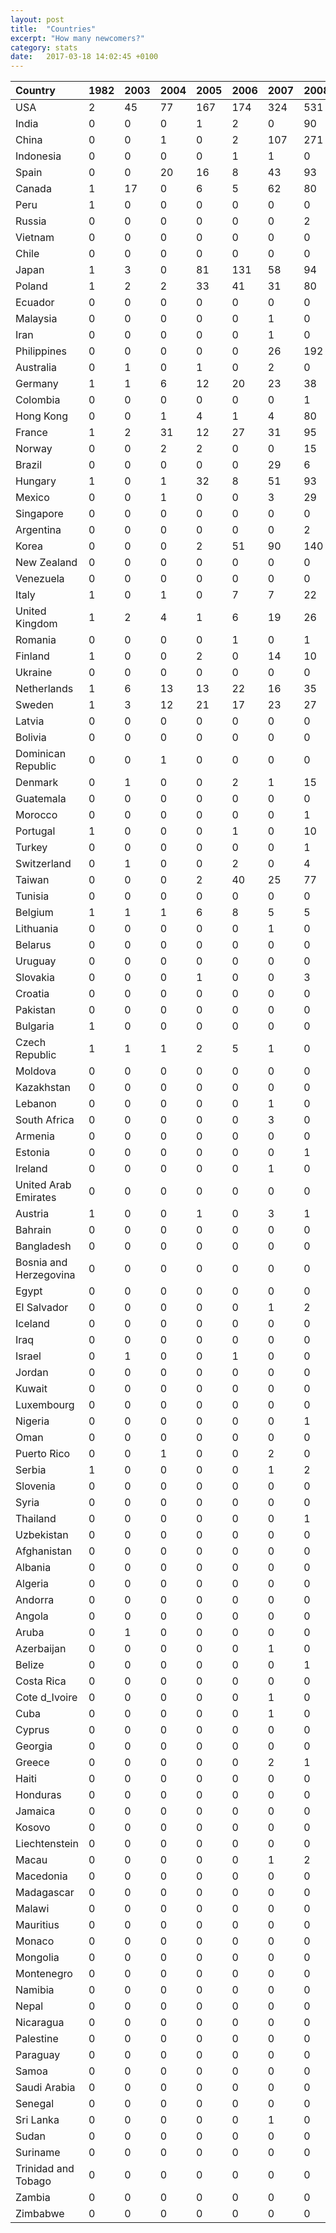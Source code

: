 ```yaml
---
layout: post
title:  "Countries"
excerpt: "How many newcomers?"
category: stats
date:   2017-03-18 14:02:45 +0100
---
```








|Country                |1982 |2003 |2004 |2005 |2006 |2007 |2008 |2009 |2010 | 2011  |2012 |2013 |2014 |2015 |2016 |2017 |Total |
|:----------------------|:----|:----|:----|:----|:----|:----|:----|:----|:----|:------|:----|:----|:----|:----|:----|:----|:-----|
|USA                    |2    |45   |77   |167  |174  |324  |531  |643  |599  |598    |757  |906  |1492 |2628 |3712 |1220 |13875 |
|India                  |0    |0    |0    |1    |2    |0    |90   |154  |196  |329    |262  |816  |1421 |1491 |1238 |659  |6659  |
|China                  |0    |0    |1    |0    |2    |107  |271  |760  |830  |686    |655  |1054 |876  |1243 |2512 |378  |9375  |
|Indonesia              |0    |0    |0    |0    |1    |1    |0    |75   |376  |415    |67   |84   |23   |60   |274  |237  |1613  |
|Spain                  |0    |0    |20   |16   |8    |43   |93   |134  |90   |58     |42   |80   |194  |239  |471  |224  |1712  |
|Canada                 |1    |17   |0    |6    |5    |62   |80   |110  |136  |117    |121  |184  |305  |464  |831  |218  |2657  |
|Peru                   |1    |0    |0    |0    |0    |0    |0    |2    |2    |61     |54   |178  |194  |180  |365  |149  |1186  |
|Russia                 |0    |0    |0    |0    |0    |0    |2    |50   |69   |96     |112  |108  |137  |277  |329  |119  |1299  |
|Vietnam                |0    |0    |0    |0    |0    |0    |0    |3    |121  |53     |35   |30   |92   |80   |270  |110  |794   |
|Chile                  |0    |0    |0    |0    |0    |0    |0    |64   |59   |69     |35   |72   |24   |121  |226  |109  |779   |
|Japan                  |1    |3    |0    |81   |131  |58   |94   |60   |94   |84     |127  |76   |127  |86   |161  |109  |1292  |
|Poland                 |1    |2    |2    |33   |41   |31   |80   |60   |70   |93     |120  |430  |564  |266  |324  |96   |2213  |
|Ecuador                |0    |0    |0    |0    |0    |0    |0    |0    |0    |0      |0    |0    |0    |2    |2    |91   |95    |
|Malaysia               |0    |0    |0    |0    |0    |1    |0    |150  |101  |51     |44   |4    |26   |131  |282  |89   |879   |
|Iran                   |0    |0    |0    |0    |0    |1    |0    |1    |1    |150    |124  |23   |99   |68   |130  |85   |682   |
|Philippines            |0    |0    |0    |0    |0    |26   |192  |71   |27   |36     |57   |95   |140  |340  |841  |84   |1909  |
|Australia              |0    |1    |0    |1    |0    |2    |0    |3    |52   |57     |63   |71   |207  |324  |334  |80   |1195  |
|Germany                |1    |1    |6    |12   |20   |23   |38   |141  |213  |162    |174  |120  |105  |96   |168  |78   |1358  |
|Colombia               |0    |0    |0    |0    |0    |0    |1    |1    |4    |60     |139  |82   |228  |115  |392  |77   |1099  |
|Hong Kong              |0    |0    |1    |4    |1    |4    |80   |39   |12   |3      |23   |7    |8    |57   |59   |69   |367   |
|France                 |1    |2    |31   |12   |27   |31   |95   |78   |66   |141    |181  |145  |121  |159  |244  |67   |1401  |
|Norway                 |0    |0    |2    |2    |0    |0    |15   |18   |32   |23     |46   |48   |40   |66   |71   |59   |422   |
|Brazil                 |0    |0    |0    |0    |0    |29   |6    |88   |85   |151    |260  |321  |437  |703  |721  |55   |2856  |
|Hungary                |1    |0    |1    |32   |8    |51   |93   |88   |31   |20     |28   |25   |67   |118  |101  |51   |715   |
|Mexico                 |0    |0    |1    |0    |0    |3    |29   |4    |37   |107    |97   |56   |292  |244  |562  |51   |1483  |
|Singapore              |0    |0    |0    |0    |0    |0    |0    |67   |12   |11     |11   |21   |36   |103  |125  |43   |429   |
|Argentina              |0    |0    |0    |0    |0    |0    |2    |2    |0    |31     |14   |33   |20   |127  |64   |41   |334   |
|Korea                  |0    |0    |0    |2    |51   |90   |140  |7    |43   |49     |51   |83   |151  |241  |243  |37   |1188  |
|New Zealand            |0    |0    |0    |0    |0    |0    |0    |28   |41   |7      |11   |6    |18   |58   |92   |34   |295   |
|Venezuela              |0    |0    |0    |0    |0    |0    |0    |0    |0    |0      |0    |42   |94   |90   |58   |34   |318   |
|Italy                  |1    |0    |1    |0    |7    |7    |22   |99   |49   |61     |46   |52   |90   |56   |116  |33   |640   |
|United Kingdom         |1    |2    |4    |1    |6    |19   |26   |41   |24   |40     |50   |61   |94   |152  |204  |33   |758   |
|Romania                |0    |0    |0    |0    |1    |0    |1    |4    |42   |18     |52   |57   |62   |42   |82   |32   |393   |
|Finland                |1    |0    |0    |2    |0    |14   |10   |15   |12   |17     |18   |21   |20   |20   |56   |28   |234   |
|Ukraine                |0    |0    |0    |0    |0    |0    |0    |4    |1    |61     |133  |157  |281  |232  |122  |28   |1019  |
|Netherlands            |1    |6    |13   |13   |22   |16   |35   |23   |18   |24     |47   |35   |42   |41   |74   |26   |436   |
|Sweden                 |1    |3    |12   |21   |17   |23   |27   |75   |37   |37     |39   |57   |56   |92   |160  |24   |681   |
|Latvia                 |0    |0    |0    |0    |0    |0    |0    |0    |0    |8      |9    |9    |4    |4    |21   |23   |78    |
|Bolivia                |0    |0    |0    |0    |0    |0    |0    |1    |0    |0      |0    |0    |0    |174  |183  |20   |378   |
|Dominican Republic     |0    |0    |1    |0    |0    |0    |0    |0    |0    |0      |0    |25   |101  |70   |104  |20   |321   |
|Denmark                |0    |1    |0    |0    |2    |1    |15   |19   |50   |28     |19   |23   |27   |33   |78   |19   |315   |
|Guatemala              |0    |0    |0    |0    |0    |0    |0    |0    |0    |0      |0    |27   |151  |95   |144  |19   |436   |
|Morocco                |0    |0    |0    |0    |0    |0    |1    |0    |0    |1      |0    |2    |0    |2    |0    |19   |25    |
|Portugal               |1    |0    |0    |0    |1    |0    |10   |10   |0    |1      |0    |1    |18   |12   |41   |18   |113   |
|Turkey                 |0    |0    |0    |0    |0    |0    |1    |1    |3    |3      |2    |35   |65   |28   |14   |16   |168   |
|Switzerland            |0    |1    |0    |0    |2    |0    |4    |4    |10   |3      |10   |7    |41   |71   |92   |14   |259   |
|Taiwan                 |0    |0    |0    |2    |40   |25   |77   |160  |110  |84     |72   |76   |71   |184  |134  |14   |1049  |
|Tunisia                |0    |0    |0    |0    |0    |0    |0    |1    |0    |0      |1    |0    |29   |53   |30   |14   |128   |
|Belgium                |1    |1    |1    |6    |8    |5    |5    |10   |7    |23     |31   |21   |25   |38   |34   |13   |229   |
|Lithuania              |0    |0    |0    |0    |0    |1    |0    |0    |0    |2      |3    |10   |1    |5    |16   |12   |50    |
|Belarus                |0    |0    |0    |0    |0    |0    |0    |4    |2    |0      |8    |44   |106  |63   |56   |10   |293   |
|Uruguay                |0    |0    |0    |0    |0    |0    |0    |0    |0    |1      |0    |1    |89   |42   |32   |10   |175   |
|Slovakia               |0    |0    |0    |1    |0    |0    |3    |9    |0    |1      |7    |3    |17   |14   |24   |9    |88    |
|Croatia                |0    |0    |0    |0    |0    |0    |0    |1    |5    |23     |4    |4    |5    |13   |12   |8    |75    |
|Pakistan               |0    |0    |0    |0    |0    |0    |0    |0    |0    |1      |0    |2    |1    |2    |2    |5    |13    |
|Bulgaria               |1    |0    |0    |0    |0    |0    |0    |0    |1    |0      |6    |1    |0    |7    |7    |4    |27    |
|Czech Republic         |1    |1    |1    |2    |5    |1    |0    |2    |0    |2      |3    |6    |31   |49   |50   |4    |158   |
|Moldova                |0    |0    |0    |0    |0    |0    |0    |0    |1    |0      |2    |2    |1    |27   |27   |4    |64    |
|Kazakhstan             |0    |0    |0    |0    |0    |0    |0    |1    |0    |1      |1    |2    |2    |5    |4    |3    |19    |
|Lebanon                |0    |0    |0    |0    |0    |1    |0    |0    |0    |0      |0    |1    |0    |1    |0    |3    |6     |
|South Africa           |0    |0    |0    |0    |0    |3    |0    |0    |1    |2      |0    |1    |176  |183  |190  |3    |559   |
|Armenia                |0    |0    |0    |0    |0    |0    |0    |0    |0    |0      |1    |1    |1    |3    |1    |2    |9     |
|Estonia                |0    |0    |0    |0    |0    |0    |1    |12   |2    |5      |2    |3    |3    |14   |11   |2    |55    |
|Ireland                |0    |0    |0    |0    |0    |1    |0    |3    |1    |1      |7    |4    |7    |16   |34   |2    |76    |
|United Arab Emirates   |0    |0    |0    |0    |0    |0    |0    |5    |0    |0      |0    |2    |0    |1    |2    |2    |12    |
|Austria                |1    |0    |0    |1    |0    |3    |1    |5    |25   |19     |13   |20   |13   |6    |20   |1    |128   |
|Bahrain                |0    |0    |0    |0    |0    |0    |0    |0    |0    |0      |0    |0    |0    |0    |1    |1    |2     |
|Bangladesh             |0    |0    |0    |0    |0    |0    |0    |0    |0    |2      |0    |0    |0    |1    |2    |1    |6     |
|Bosnia and Herzegovina |0    |0    |0    |0    |0    |0    |0    |0    |0    |0      |1    |1    |5    |2    |9    |1    |19    |
|Egypt                  |0    |0    |0    |0    |0    |0    |0    |1    |0    |0      |0    |0    |0    |0    |0    |1    |2     |
|El Salvador            |0    |0    |0    |0    |0    |1    |2    |0    |1    |0      |0    |3    |0    |54   |48   |1    |110   |
|Iceland                |0    |0    |0    |0    |0    |0    |0    |1    |0    |1      |15   |0    |5    |1    |1    |1    |25    |
|Iraq                   |0    |0    |0    |0    |0    |0    |0    |0    |0    |0      |0    |0    |0    |0    |0    |1    |1     |
|Israel                 |0    |1    |0    |0    |1    |0    |0    |1    |68   |44     |0    |3    |76   |95   |219  |1    |509   |
|Jordan                 |0    |0    |0    |0    |0    |0    |0    |1    |0    |0      |7    |0    |0    |0    |1    |1    |10    |
|Kuwait                 |0    |0    |0    |0    |0    |0    |0    |0    |0    |0      |0    |0    |0    |0    |0    |1    |1     |
|Luxembourg             |0    |0    |0    |0    |0    |0    |0    |2    |0    |0      |0    |4    |1    |0    |1    |1    |9     |
|Nigeria                |0    |0    |0    |0    |0    |0    |1    |0    |1    |0      |1    |0    |1    |0    |3    |1    |8     |
|Oman                   |0    |0    |0    |0    |0    |0    |0    |0    |0    |0      |0    |0    |0    |0    |0    |1    |1     |
|Puerto Rico            |0    |0    |1    |0    |0    |2    |0    |0    |0    |0      |0    |0    |0    |1    |1    |1    |6     |
|Serbia                 |1    |0    |0    |0    |0    |1    |2    |2    |2    |0      |19   |38   |2    |15   |20   |1    |103   |
|Slovenia               |0    |0    |0    |0    |0    |0    |0    |2    |20   |2      |14   |13   |5    |9    |7    |1    |73    |
|Syria                  |0    |0    |0    |0    |0    |0    |0    |0    |0    |0      |0    |0    |0    |0    |1    |1    |2     |
|Thailand               |0    |0    |0    |0    |0    |0    |1    |172  |80   |72     |16   |10   |12   |5    |18   |1    |387   |
|Uzbekistan             |0    |0    |0    |0    |0    |0    |0    |0    |0    |0      |0    |0    |0    |0    |2    |1    |3     |
|Afghanistan            |0    |0    |0    |0    |0    |0    |0    |0    |0    |1      |0    |0    |0    |1    |0    |0    |2     |
|Albania                |0    |0    |0    |0    |0    |0    |0    |0    |0    |0      |0    |1    |0    |0    |0    |0    |1     |
|Algeria                |0    |0    |0    |0    |0    |0    |0    |0    |0    |1      |0    |0    |6    |1    |93   |0    |101   |
|Andorra                |0    |0    |0    |0    |0    |0    |0    |0    |0    |0      |0    |0    |3    |1    |23   |0    |27    |
|Angola                 |0    |0    |0    |0    |0    |0    |0    |0    |0    |0      |0    |0    |0    |1    |0    |0    |1     |
|Aruba                  |0    |1    |0    |0    |0    |0    |0    |0    |0    |2      |1    |0    |0    |0    |0    |0    |4     |
|Azerbaijan             |0    |0    |0    |0    |0    |1    |0    |0    |0    |0      |0    |0    |1    |21   |11   |0    |34    |
|Belize                 |0    |0    |0    |0    |0    |0    |1    |0    |0    |0      |0    |0    |0    |0    |0    |0    |1     |
|Costa Rica             |0    |0    |0    |0    |0    |0    |0    |0    |0    |1      |0    |0    |0    |0    |1    |0    |2     |
|Cote d_Ivoire          |0    |0    |0    |0    |0    |1    |0    |0    |0    |0      |0    |0    |0    |0    |1    |0    |2     |
|Cuba                   |0    |0    |0    |0    |0    |1    |0    |0    |0    |0      |0    |0    |0    |1    |4    |0    |6     |
|Cyprus                 |0    |0    |0    |0    |0    |0    |0    |0    |0    |0      |0    |2    |0    |1    |4    |0    |7     |
|Georgia                |0    |0    |0    |0    |0    |0    |0    |0    |0    |0      |0    |30   |0    |14   |0    |0    |44    |
|Greece                 |0    |0    |0    |0    |0    |2    |1    |2    |12   |1      |4    |21   |0    |31   |34   |0    |108   |
|Haiti                  |0    |0    |0    |0    |0    |0    |0    |0    |0    |0      |0    |0    |0    |1    |0    |0    |1     |
|Honduras               |0    |0    |0    |0    |0    |0    |0    |0    |0    |0      |0    |0    |0    |0    |2    |0    |2     |
|Jamaica                |0    |0    |0    |0    |0    |0    |0    |0    |0    |0      |0    |0    |0    |1    |0    |0    |1     |
|Kosovo                 |0    |0    |0    |0    |0    |0    |0    |0    |0    |0      |0    |1    |0    |0    |0    |0    |1     |
|Liechtenstein          |0    |0    |0    |0    |0    |0    |0    |0    |0    |0      |0    |0    |0    |0    |2    |0    |2     |
|Macau                  |0    |0    |0    |0    |0    |1    |2    |8    |0    |0      |0    |1    |0    |0    |3    |0    |15    |
|Macedonia              |0    |0    |0    |0    |0    |0    |0    |1    |0    |0      |0    |0    |0    |0    |0    |0    |1     |
|Madagascar             |0    |0    |0    |0    |0    |0    |0    |0    |0    |0      |0    |0    |0    |1    |0    |0    |1     |
|Malawi                 |0    |0    |0    |0    |0    |0    |0    |0    |0    |0      |0    |0    |0    |1    |0    |0    |1     |
|Mauritius              |0    |0    |0    |0    |0    |0    |0    |0    |1    |0      |0    |0    |0    |0    |1    |0    |2     |
|Monaco                 |0    |0    |0    |0    |0    |0    |0    |0    |0    |0      |0    |0    |0    |1    |0    |0    |1     |
|Mongolia               |0    |0    |0    |0    |0    |0    |0    |0    |1    |0      |8    |64   |0    |0    |7    |0    |80    |
|Montenegro             |0    |0    |0    |0    |0    |0    |0    |0    |0    |0      |0    |0    |2    |0    |1    |0    |3     |
|Namibia                |0    |0    |0    |0    |0    |0    |0    |0    |0    |0      |0    |0    |0    |0    |1    |0    |1     |
|Nepal                  |0    |0    |0    |0    |0    |0    |0    |0    |0    |0      |0    |0    |0    |1    |52   |0    |53    |
|Nicaragua              |0    |0    |0    |0    |0    |0    |0    |0    |0    |0      |0    |0    |0    |1    |0    |0    |1     |
|Palestine              |0    |0    |0    |0    |0    |0    |0    |0    |0    |0      |0    |0    |0    |1    |1    |0    |2     |
|Paraguay               |0    |0    |0    |0    |0    |0    |0    |0    |0    |0      |0    |0    |1    |2    |42   |0    |45    |
|Samoa                  |0    |0    |0    |0    |0    |0    |0    |0    |0    |0      |0    |0    |0    |1    |0    |0    |1     |
|Saudi Arabia           |0    |0    |0    |0    |0    |0    |0    |1    |0    |0      |0    |0    |1    |2    |1    |0    |5     |
|Senegal                |0    |0    |0    |0    |0    |0    |0    |0    |0    |0      |0    |0    |1    |0    |0    |0    |1     |
|Sri Lanka              |0    |0    |0    |0    |0    |1    |0    |0    |0    |0      |1    |2    |0    |1    |1    |0    |6     |
|Sudan                  |0    |0    |0    |0    |0    |0    |0    |0    |0    |0      |0    |0    |0    |1    |0    |0    |1     |
|Suriname               |0    |0    |0    |0    |0    |0    |0    |0    |0    |0      |0    |0    |0    |0    |4    |0    |4     |
|Trinidad and Tobago    |0    |0    |0    |0    |0    |0    |0    |0    |0    |0      |1    |0    |0    |0    |0    |0    |1     |
|Zambia                 |0    |0    |0    |0    |0    |0    |0    |0    |0    |0      |0    |0    |1    |0    |0    |0    |1     |
|Zimbabwe               |0    |0    |0    |0    |0    |0    |0    |0    |0    |0      |0    |0    |1    |0    |0    |0    |1     |


